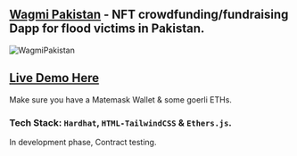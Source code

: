## [Wagmi Pakistan](https://wagmi-pakistan-devabdee.vercel.app/) - NFT crowdfunding/fundraising Dapp for flood victims in Pakistan.

![WagmiPakistan](https://user-images.githubusercontent.com/99166851/189516388-f8611ef9-9c38-4cd2-a6b5-9a1616eecc22.JPG)

## [Live Demo Here](https://wagmi-pakistan-devabdee.vercel.app/)
Make sure you have a Matemask Wallet & some goerli ETHs.

### Tech Stack: `Hardhat`, `HTML-TailwindCSS` & `Ethers.js`.

In development phase, Contract testing.
